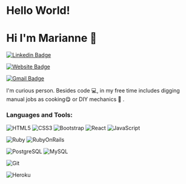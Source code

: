 # Hello World!

# Hi I'm Marianne 👋
[![Linkedin Badge](https://img.shields.io/badge/-Marianne-blue?style=flat&logo=Linkedin&logoColor=white&link=http://www.linkedin.com/in/marianne-aguiar-dev)](http://www.linkedin.com/in/marianne-aguiar-dev)

[![Website Badge](https://img.shields.io/badge/-marianneag.dev-47CCCC?style=flat&logo=Google-Chrome&logoColor=white&link=https://www.marianneag.dev/)](https://www.marianneag.dev/)

[![Gmail Badge](https://img.shields.io/badge/-Marianne-c14438?style=flat&logo=Gmail&logoColor=white&link=mailto:contact@marianneag.dev)](mailto:contact@marianneag.dev)

I'm curious person. Besides code :computer:, in my free time includes digging manual jobs as cooking:yum: or DIY mechanics :wrench: . 

### Languages and Tools:

![HTML5](https://img.shields.io/badge/-HTML5-E34F26?style=flat-square&logo=html5&logoColor=white)
![CSS3](https://img.shields.io/badge/-CSS3-1572B6?style=flat-square&logo=css3)
![Bootstrap](https://img.shields.io/badge/-Bootstrap-563D7C?style=flat-square&logo=bootstrap)
![React](https://img.shields.io/badge/-React-black?style=flat-square&logo=react)
![JavaScript](https://img.shields.io/badge/-JavaScript-black?style=flat-square&logo=javascript)

![Ruby](https://img.shields.io/badge/ruby-ruby-red)
![RubyOnRails](https://img.shields.io/badge/Rails-rails-red)

![PostgreSQL](https://img.shields.io/badge/-PostgreSQL-336791?style=flat-square&logo=postgresql)
![MySQL](https://img.shields.io/badge/-MySQL-black?style=flat-square&logo=mysql)

![Git](https://img.shields.io/badge/-Git-black?style=flat-square&logo=git)

![Heroku](https://img.shields.io/badge/-Heroku-430098?style=flat-square&logo=heroku)
